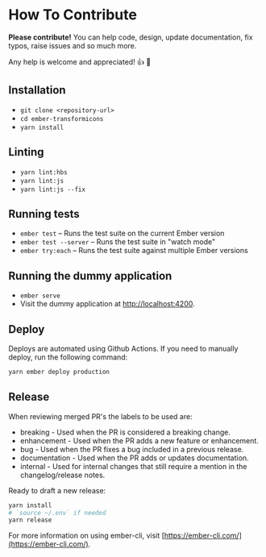# How To Contribute

**Please contribute!** You can help code, design, update documentation, fix typos, raise issues and so much more.

Any help is welcome and appreciated! :+1: :tada:

## Installation

* `git clone <repository-url>`
* `cd ember-transformicons`
* `yarn install`

## Linting

* `yarn lint:hbs`
* `yarn lint:js`
* `yarn lint:js --fix`

## Running tests

* `ember test` – Runs the test suite on the current Ember version
* `ember test --server` – Runs the test suite in "watch mode"
* `ember try:each` – Runs the test suite against multiple Ember versions

## Running the dummy application

* `ember serve`
* Visit the dummy application at [http://localhost:4200](http://localhost:4200).

## Deploy

Deploys are automated using Github Actions. If you need to manually deploy, run the following command:

```sh
yarn ember deploy production
```

## Release

When reviewing merged PR's the labels to be used are:

* breaking - Used when the PR is considered a breaking change.
* enhancement - Used when the PR adds a new feature or enhancement.
* bug - Used when the PR fixes a bug included in a previous release.
* documentation - Used when the PR adds or updates documentation.
* internal - Used for internal changes that still require a mention in the
  changelog/release notes.

Ready to draft a new release:

```sh
yarn install
# `source ~/.env` if needed
yarn release
```

For more information on using ember-cli, visit [https://ember-cli.com/](https://ember-cli.com/).
